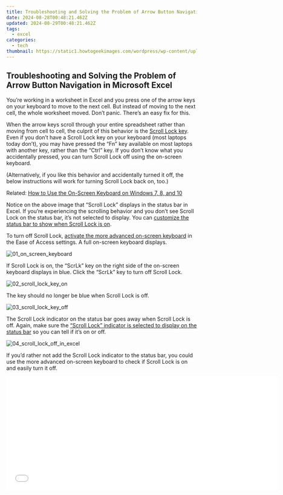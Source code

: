 ```yaml
---
title: Troubleshooting and Solving the Problem of Arrow Button Navigation in Microsoft Excel
date: 2024-08-28T00:48:21.462Z
updated: 2024-08-29T00:48:21.462Z
tags:
  - excel
categories:
  - tech
thumbnail: https://static1.howtogeekimages.com/wordpress/wp-content/uploads/2016/03/00_lead_image_scroll_lock_on.png
---
```


## Troubleshooting and Solving the Problem of Arrow Button Navigation in Microsoft Excel

You’re working in a worksheet in Excel and you press one of the arrow keys on your keyboard to move to the next cell. But instead of moving to the next cell, the whole worksheet moved. Don’t panic. There’s an easy fix for this.

 When the arrow keys scroll through your entire spreadsheet rather than moving from cell to cell, the culprit of this behavior is the [Scroll Lock key](https://tech-haven.techidaily.com/revolutionize-your-social-presence-write-stellar-posts-with-chatgpts-help/). Even if you don’t have a Scroll Lock key on your keyboard (most laptops today don’t), you may have pressed the “Fn” key available on most laptops with another key, rather than the “Ctrl” key. If you don’t know what you accidentally pressed, you can turn Scroll Lock off using the on-screen keyboard.

 (Alternatively, if you like this behavior and accidentally turned it off, the below instructions will work for turning Scroll Lock back on, too.)

Related: [How to Use the On-Screen Keyboard on Windows 7, 8, and 10](https://extra-resources.techidaily.com/auditory-interpretation-software-priceless-access-for-2024/) 

 Notice on the above image that “Scroll Lock” displays in the status bar in Excel. If you’re experiencing the scrolling behavior and you don’t see Scroll Lock on the status bar, it’s not selected to display. You can [customize the status bar to show when Scroll Lock is on](https://win-blog.techidaily.com/fix-the-camera-problem-in-google-meets-a-step-by-step-solution/).

 To turn off Scroll Lock, [activate the more advanced on-screen keyboard](https://screen-capture.techidaily.com/updated-2024-approved-how-to-record-your-desktop-screen-on-windows-for-free-3-methods/) in the Ease of Access settings. A full on-screen keyboard displays.

![01_on_screen_keyboard](https://static1.howtogeekimages.com/wordpress/wp-content/uploads/2016/03/01_on_screen_keyboard.png) 

 If Scroll Lock is on, the “ScrLk” key on the right side of the on-screen keyboard displays in blue. Click the “ScrLk” key to turn off Scroll Lock.

![02_scroll_lock_key_on](https://static1.howtogeekimages.com/wordpress/wp-content/uploads/2016/03/02_scroll_lock_key_on.png) 

 The key should no longer be blue when Scroll Lock is off.

![03_scroll_lock_key_off](https://static1.howtogeekimages.com/wordpress/wp-content/uploads/2016/03/03_scroll_lock_key_off.png) 

 The Scroll Lock indicator on the status bar goes away when Scroll Lock is off. Again, make sure the [“Scroll Lock” indicator is selected to display on the status bar](https://win-blog.techidaily.com/fix-the-camera-problem-in-google-meets-a-step-by-step-solution/) so you can tell if it’s on or off.

![04_scroll_lock_off_in_excel](https://static1.howtogeekimages.com/wordpress/wp-content/uploads/2016/03/04_scroll_lock_off_in_excel.png) 

 If you’d rather not add the Scroll Lock indicator to the status bar, you could use the more advanced on-screen keyboard to check if Scroll Lock is on and easily turn it off.

<ins class="adsbygoogle"
     style="display:block"
     data-ad-format="autorelaxed"
     data-ad-client="ca-pub-7571918770474297"
     data-ad-slot="1223367746"></ins>



<ins class="adsbygoogle"
     style="display:block"
     data-ad-client="ca-pub-7571918770474297"
     data-ad-slot="8358498916"
     data-ad-format="auto"
     data-full-width-responsive="true"></ins>



<!-- affiliate ads begin -->
<iframe id="iframe_672" src="//a.impactradius-go.com/gen-ad-code/5597632/1959812/17834/" width="720" height="300" scrolling="no" frameborder="0" marginheight="0" marginwidth="0"></iframe>
<!-- affiliate ads end -->